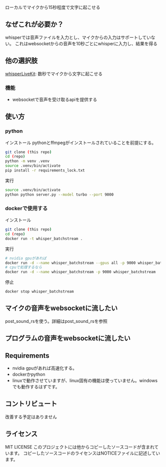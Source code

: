 ローカルでマイクから15秒程度で文字に起こせる

## なぜこれが必要か？
whisperでは音声ファイルを入力とし、マイクからの入力はサポートしていない。
これはwebsocketからの音声を10秒ごとにwhisperに入力し、結果を得る

## 他の選択肢
[whisperLiveKit](https://github.com/QuentinFuxa/WhisperLiveKit): 数秒でマイクから文字に起こせる

### 機能
- websocketで音声を受け取るapiを提供する

## 使い方
### python
インストール
pythonとffmpegがインストールされていることを前提にする。
``` bash
git clone (this repo)
cd (repo)
python -m venv .venv
source .venv/bin/activate
pip install -r requirements_lock.txt
```
実行
``` bash
source .venv/bin/activate
python python server.py --model turbo --port 9000
```
### dockerで使用する
インストール
``` bash
git clone (this repo)
cd (repo)
docker run -t whisper_batchstream .
```
実行
``` bash
# nvidia gpuがあれば
docker run -d --name whisper_batchstream --gpus all -p 9000 whisper_batchstream
# cpuで処理するなら
docker run -d --name whisper_batchstream -p 9000 whisper_batchstream
```
停止
``` bash
docker stop whisper_batchstream
```

## マイクの音声をwebsocketに流したい
post_sound_rsを使う。詳細はpost_sound_rsを参照
## プログラムの音声をwebsocketに流したい

## Requirements
- nvidia gpuがあれば高速化する。
- dockerかpython
- linuxで動作させていますが、linux固有の機能は使っていません。windowsでも動作するはずです。

## コントリビュート
改善する予定はありません

## ライセンス
MIT LICENSE
このプロジェクトには他からコピーしたソースコードが含まれています。
コピーしたソースコードのライセンスはNOTICEファイルに記述しています。

